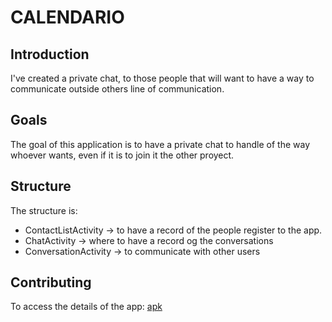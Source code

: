 # CALENDARIO
## Introduction
I've created a private chat, to those people that will want to have a way to communicate outside others line of communication.

## Goals
The goal of this application is to have a private chat to handle of the way whoever wants, even if it is to join it the other proyect.

## Structure
The structure is:
- ContactListActivity -> to have a record of the people register to the app.
- ChatActivity -> where to have a record og the conversations
- ConversationActivity -> to communicate with other users

## Contributing
To access the details of the app:
[apk](https://drive.google.com/drive/folders/1Mb5ORQXJdPnuFczRN-d78vPKNOIUd4Ce)
